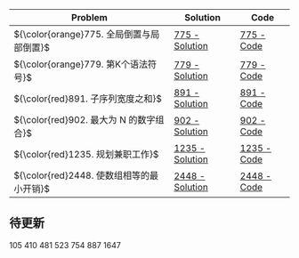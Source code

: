 |Problem|Solution|Code|
|-|-|-|
|${\color{orange}775. 全局倒置与局部倒置}$|[775 - Solution](./LeetCode-Solutions/blob/main/775-global-and-local-inversions/solution.md)|[775 - Code](./LeetCode-Solutions/blob/main/775-global-and-local-inversions/solution.c)|
|${\color{orange}779. 第K个语法符号}$|[779 - Solution](./LeetCode-Solutions/blob/main/779-k-th-symbol-in-grammar/solution.md)|[779 - Code](./LeetCode-Solutions/blob/main/779-k-th-symbol-in-grammar/solution.c)|
|${\color{red}891. 子序列宽度之和}$|[891 - Solution](./LeetCode-Solutions/blob/main/891-sum-of-subsequence-widths/solution.md)|[891 - Code](./LeetCode-Solutions/blob/main/891-sum-of-subsequence-widths/solution.cpp)|
|${\color{red}902. 最大为 N 的数字组合}$|[902 - Solution](./LeetCode-Solutions/blob/main/902-numbers-at-most-n-given-digit-set/solution.md)|[902 - Code](./LeetCode-Solutions/blob/main/902-numbers-at-most-n-given-digit-set/solution.c)|
|${\color{red}1235. 规划兼职工作}$|[1235 - Solution](./LeetCode-Solutions/blob/main/1235-maximum-profit-in-job-scheduling/solution.md)|[1235 - Code](./LeetCode-Solutions/blob/main/1235-maximum-profit-in-job-scheduling/solution.cpp)|
|${\color{red}2448. 使数组相等的最小开销}$|[2448 - Solution](./LeetCode-Solutions/blob/main/2448-minimum-cost-to-make-array-equal/solution.md)|[2448 - Code](./LeetCode-Solutions/blob/main/2448-minimum-cost-to-make-array-equal/solution.cpp)|

## 待更新
105
410
481
523
754
887
1647
